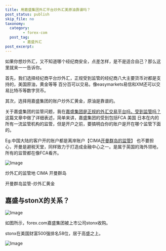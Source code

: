 ```yaml
---
title: 用嘉盛集团外汇平台炒外汇美原油靠谱吗？
post_status: publish
skip_file: no
taxonomy:
  category:
        - forex-com
  post_tag:
        - 嘉盛外汇
post_excerpt: 
---
```

如果你想炒外汇，又不知道哪个经纪商安全，点差怎样，是不是适合自己？那么这里就来一一告诉你。

首先，我们选择经纪商平台炒外汇，正规受到监管的经纪商八大主要货币对都是支持的，美国原油，黄金等等 百分百可以交易。像easymarkets易信和XM还可以交易比特币等数字货币。

其次，选择用嘉盛集团的账户炒外汇黄金，原油是靠谱的。

关于嘉盛集团的监管问题，我在[嘉盛集团是正规的外汇交易平台吗，受到监管吗？](https://www.ssgg.net/gaincapital-formal-brokers.html)这篇文章中做了详细表述，简单来讲，嘉盛集团的受到包括FCA 美国 日本在内的所有一流监管机构的监管，但是开户之前，要搞明白你的账户是开在哪个监管下面的。

Eg.中国大陆的客户开的账户都是离岸账户【CIMA[开曼群岛的监管](https://baike.baidu.com/item/CIMA/20309720)】 也不要担心，开曼是避税天堂，同样致力于打造成金融中心之一。是属于英国的海外领地，所有的监管都在像FCA看齐。

![Image](https://fastly.jsdelivr.net/gh/jarlin8/img@main/imgHD/1624539075520-cayman.png)

炒外汇的监管地 CIMA 开曼群岛

开曼群岛监管-炒外汇黄金

## 嘉盛与stonX的关系？

![Image](https://fastly.jsdelivr.net/gh/jarlin8/img@main/imgHD/1626964597498-嘉盛与stonX关系.png)

如图所示，forex.com嘉盛集团被上市公司stonx收购。

stonx在美国财富500强排名58位，居于高盛之上。

![Image](https://cdn.fendou.la/tuoss/%E5%98%89%E7%9B%9B%E6%AF%8D%E5%85%AC%E5%8F%B8stonX.png)